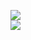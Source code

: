 ![](https://github-readme-streak-stats.herokuapp.com/?user=Gwigzz&theme=merko&hide_border=true) 
<br />
![](https://github-readme-stats.vercel.app/api/top-langs/?username=Gwigzz&theme=merko&hide_border=true&include_all_commits=true&count_private=true&layout=compact)
